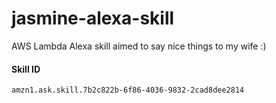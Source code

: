 # jasmine-alexa-skill

AWS Lambda Alexa skill aimed to say nice things to my wife :)

#### Skill ID

`amzn1.ask.skill.7b2c822b-6f86-4036-9832-2cad8dee2814`
